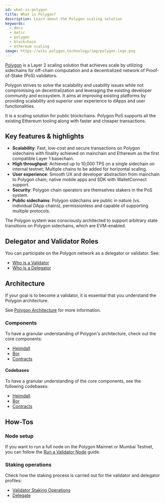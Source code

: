 ```yaml
---
id: what-is-polygon
title: What is Polygon?
description: Learn about the Polygon scaling solution
keywords:
  - docs
  - matic
  - polygon
  - blockchain
  - ethereum scaling
image: https://wiki.polygon.technology/img/polygon-logo.png
---
```


[Polygon](https://polygon.technology/) is a Layer 2 scaling solution that achieves scale by utilizing sidechains for off-chain computation and a decentralized network of Proof-of-Stake (PoS) validators.

Polygon strives to solve the scalability and usability issues while not compromising on decentralization and leveraging the existing developer community and ecosystem. It aims at improving existing platforms by providing scalability and superior user experience to dApps and user functionalities.

It is a scaling solution for public blockchains. Polygon PoS supports all the existing Ethereum tooling along with faster and cheaper transactions.

## Key features & highlights

- **Scalability**: Fast, low-cost and secure transactions on Polygon sidechains with finality achieved on mainchain and Ethereum as the first compatible Layer 1 basechain.
- **High throughput**: Achieved up to 10,000 TPS on a single sidechain on internal testnet; Multiple chains to be added for horizontal scaling.
- **User experience**: Smooth UX and developer abstraction from mainchain to Polygon chain; native mobile apps and SDK with WalletConnect support.
- **Security**: Polygon chain operators are themselves stakers in the PoS system.
- **Public sidechains**: Polygon sidechains are public in nature (vs. individual DApp chains), permissionless and capable of supporting multiple protocols.

The Polygon system was consciously architected to support arbitrary state transitions on Polygon sidechains, which are EVM-enabled.

## Delegator and Validator Roles

You can participate on the Polygon network as a delegator or validator. See:

* [Who is a Validator](/docs/maintain/polygon-basics/who-is-validator)
* [Who is a Delegator](/docs/maintain/polygon-basics/who-is-delegator)

## Architecture

If your goal is to become a validator, it is essential that you understand the Polygon architecture.

See [Polygon Architecture](/docs/maintain/validator/architecture) for more information.

### Components

To have a granular understanding of Polygon's architecture, check out the core components:

* [Heimdall](/docs/pos/heimdall/overview)
* [Bor](/docs/pos/bor/overview)
* [Contracts](/docs/pos/contracts/stakingmanager)

#### Codebases

To have a granular understanding of the core components, see the following codebases:

* [Heimdall](https://github.com/maticnetwork/heimdall)
* [Bor](https://github.com/maticnetwork/bor)
* [Contracts](https://github.com/maticnetwork/contracts)

## How-Tos

### Node setup

If you want to run a full node on the Polygon Mainnet or Mumbai Testnet, you can follow the
[Run a Validator Node](/maintain/validate/run-validator.md) guide.

### Staking operations

Check how the staking process is carried out for the validator and delegator profiles:

* [Validator Staking Operations](docs/maintain/validate/validator-staking-operations)
* [Delegate](/docs/maintain/delegate/delegate)
